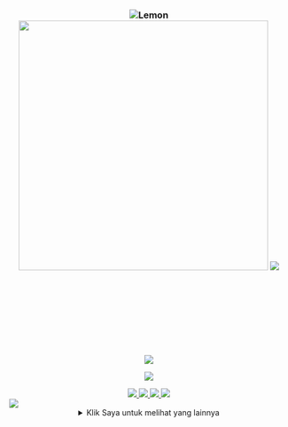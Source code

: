 <h3 align="center">

<img src="https://github-widgetbox.vercel.app/api/profile?username=LemonSync&data=followers,repositories,stars,commits&theme=nautilus" alt="Lemon">
<img src="https://github-readme-stats.vercel.app/api/top-langs/?username=LemonSync&layout=compact&theme=radical" width="450"/>
<img src="https://github-readme-stats-git-masterorgs-github-readme-stats-team.vercel.app/api?username=lemonsync&include_orgs=true&show_icons=true&theme=radical&locale=en">
</h3>
<div align="left" style="margin-left: 9000px;">
  
  ```csharp
-------------------------
| 👤 Nama: Eres Fran Setia Simbolon (Lemon)  
| 🌍 Suku: Batak Toba  
| ⛪ Agama: Kristen Protestan  
| 💖 Pacar: Nothing (Ngapain Pacaran)  
| 📱 No HP: 085763482523  
| 📧 Email: grouplemon0@gmail.com 
-------------------------
   ```
</div>

<p align="center">
  <img src="https://github-profile-trophy-drab.vercel.app?username=LemonSync&theme=matrix_reloaded&no-bg=true&no-frame=true"/>
</p>

<p align="center">
  <img src="https://github-readme-activity-graph.vercel.app/graph?username=LemonSync&theme=github-compact&hide_border=true">
</p>

<div align="center">
  <a href="https://lemon-ustad.vercel.app">
    <img src="https://img.shields.io/badge/Lemon%20Ustad-008000">
  </a>
  <a href="https://lemon-write.vercel.app">
    <img src="https://img.shields.io/badge/Lemon%20Write-800080">
  </a>
  <a href="https://lemon-email.vercel.app">
    <img src="https://img.shields.io/badge/Lemon%20Email-FFD700">
  </a>
  <a href="https://lemon-welcome.vercel.app">
    <img src="https://img.shields.io/badge/Lemon%20Welcome-2916F3">
  </a>
</div>

<img src="https://user-images.githubusercontent.com/73097560/115834477-dbab4500-a447-11eb-908a-139a6edaec5c.gif">

<br>

<div align="center">
<details>
    <summary>Klik Saya untuk melihat yang lainnya</summary>
  <br>
  <a href="https://open.spotify.com/user/312mwhcva3c5u6fv2hxabsgnmtfi">
    <img src="https://spotify-recently-played-readme.vercel.app/api?user=312mwhcva3c5u6fv2hxabsgnmtfi&width=500&theme=default"/>
  </a>
</p>

<p align="center">
  <img src="https://github-readme-quotes-bay.vercel.app/quote?theme=blue-green&quotesUrl=https://raw.githubusercontent.com/LemonSync/LemonSync/main/quotes.json"/>
</p>

<p align="center">
  <img src="https://komarev.com/ghpvc/?username=LemonSync&style=for-the-badge&label=Viewers+Account&color=brightgreen">
  <br>
  <img src="https://forthebadge.com/images/badges/built-with-love.png">
  <img src="https://forthebadge.com/images/badges/built-by-developers.svg">
</p>
  </details>
  </div>
</div>
